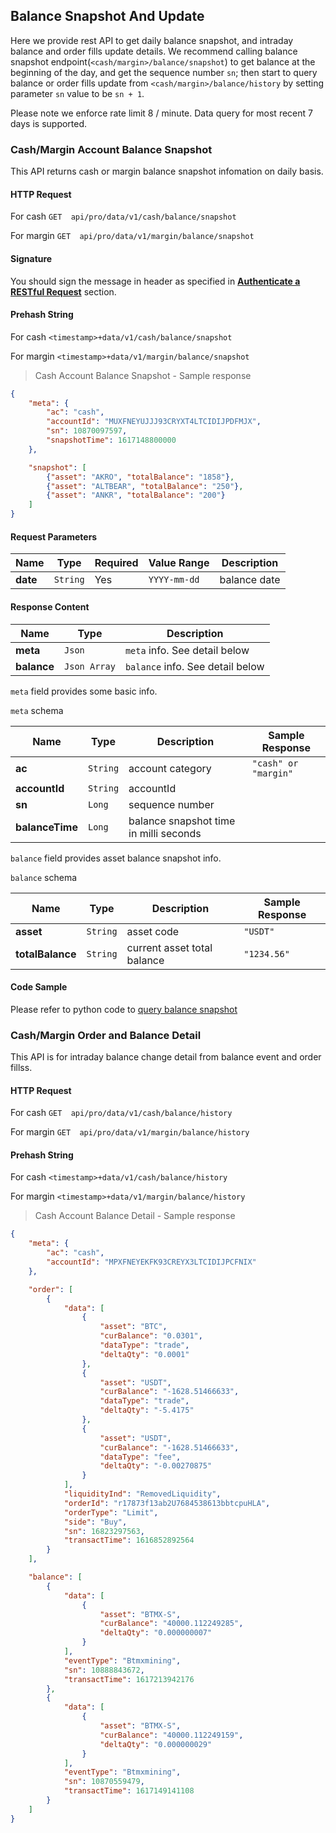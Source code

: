 ## Balance Snapshot And Update

Here we provide rest API to get daily balance snapshot, and intraday balance and order fills update details. We recommend calling balance snapshot endpoint(`<cash/margin>/balance/snapshot`) to get balance at the beginning of the day, and get the sequence number `sn`; then start to query balance or order fills update from `<cash/margin>/balance/history` by setting parameter `sn` value to be `sn + 1`.

Please note we enforce rate limit 8 / minute. Data query for most recent 7 days is supported.

### Cash/Margin Account Balance Snapshot

This API returns cash or margin balance snapshot infomation on daily basis.

#### HTTP Request

For cash
`GET  api/pro/data/v1/cash/balance/snapshot`

For margin
`GET  api/pro/data/v1/margin/balance/snapshot`

#### Signature

You should sign the message in header as specified in [**Authenticate a RESTful Request**](#signing-a-Request) section.

#### Prehash String

For cash
`<timestamp>+data/v1/cash/balance/snapshot`

For margin
`<timestamp>+data/v1/margin/balance/snapshot`

> Cash Account Balance Snapshot - Sample response

```json
{
    "meta": {
        "ac": "cash",
        "accountId": "MUXFNEYUJJJ93CRYXT4LTCIDIJPDFMJX",
        "sn": 10870097597,
        "snapshotTime": 1617148800000
    },

    "snapshot": [
        {"asset": "AKRO", "totalBalance": "1858"},
        {"asset": "ALTBEAR", "totalBalance": "250"},
        {"asset": "ANKR", "totalBalance": "200"}
    ]
}
```

#### Request Parameters

Name        |  Type     | Required |           Value Range       | Description
------------| --------- | -------- |-----------------------------| -----------
**date**    | `String`  |   Yes    | `YYYY-mm-dd`                |  balance date

#### Response Content

 Name       | Type         | Description
----------- | -------------| ---------------------------------
**meta**    | `Json`       | `meta` info. See detail below
**balance** | `Json Array` | `balance` info. See detail below

`meta` field provides some basic info.

`meta` schema

 Name            | Type     | Description                    | Sample Response
-----------------| -------- | -------------------------------| -------------------------
**ac**           | `String` | account category               | `"cash" or "margin"`
**accountId**    | `String` | accountId                      |
**sn**           | `Long`   | sequence number                |
**balanceTime**  | `Long`   | balance snapshot time in milli seconds  |

`balance` field provides asset balance snapshot info.

`balance` schema

 Name              | Type     | Description                   | Sample Response
-------------------| -------- | ------------------------------| ----------------
**asset**          | `String` | asset code                    | `"USDT"`
**totalBalance**   | `String` | current asset total balance   | `"1234.56"`

#### Code Sample

Please refer to python code to [query balance snapshot](https://github.com/ascendex/ascendex-pro-api-demo/blob/master/python/query_balance_and_order_fills.py)


### Cash/Margin Order and Balance Detail

This API is for intraday balance change detail from balance event and order fillss.

#### HTTP Request

For cash
`GET  api/pro/data/v1/cash/balance/history`

For margin
`GET  api/pro/data/v1/margin/balance/history`


#### Prehash String

For cash
`<timestamp>+data/v1/cash/balance/history`

For margin
`<timestamp>+data/v1/margin/balance/history`

> Cash Account Balance Detail - Sample response 

```json
{
    "meta": {
        "ac": "cash", 
        "accountId": "MPXFNEYEKFK93CREYX3LTCIDIJPCFNIX"
    },

    "order": [
        {
            "data": [
                {
                    "asset": "BTC",  
                    "curBalance": "0.0301", 
                    "dataType": "trade", 
                    "deltaQty": "0.0001"
                },
                {
                    "asset": "USDT",
                    "curBalance": "-1628.51466633",
                    "dataType": "trade",
                    "deltaQty": "-5.4175"
                },
                {
                    "asset": "USDT",
                    "curBalance": "-1628.51466633",
                    "dataType": "fee",
                    "deltaQty": "-0.00270875"
                }
            ],
            "liquidityInd": "RemovedLiquidity",
            "orderId": "r17873f13ab2U7684538613bbtcpuHLA",
            "orderType": "Limit",
            "side": "Buy",
            "sn": 16823297563,
            "transactTime": 1616852892564
        }
    ],

    "balance": [
        {
            "data": [
                {
                    "asset": "BTMX-S",
                    "curBalance": "40000.112249285",
                    "deltaQty": "0.000000007"
                }
            ],
            "eventType": "Btmxmining",
            "sn": 10888843672,
            "transactTime": 1617213942176
        },
        {
            "data": [
                {
                    "asset": "BTMX-S",
                    "curBalance": "40000.112249159",
                    "deltaQty": "0.000000029"
                }
            ],
            "eventType": "Btmxmining",
            "sn": 10870559479,
            "transactTime": 1617149141108
        }
    ]
}
```
